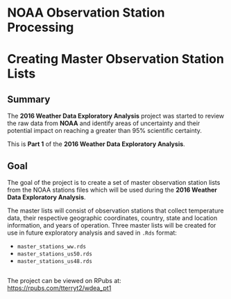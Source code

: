 # NOAA Observation Station Processing
# Creating Master Observation Station Lists

## Summary

The **2016 Weather Data Exploratory Analysis** project was started to review the raw data from **NOAA** and identify areas of uncertainty and their potential impact on reaching a greater than 95% scientific certainty.

This is **Part 1** of the **2016 Weather Data Exploratory Analysis**.

## Goal

The goal of the project is to create a set of master observation station lists from the NOAA stations files which will be used during the **2016 Weather Data Exploratory Analysis**.

The master lists will consist of observation stations that collect temperature data, their respective geographic coordinates, country, state and location information, and years of operation. Three master lists will be created for use in future exploratory analysis and saved in `.Rds` format:

+ `master_stations_ww.rds`
+ `master_stations_us50.rds`
+ `master_stations_us48.rds`

##

The project can be viewed on RPubs at: https://rpubs.com/tterryt2/wdea_pt1